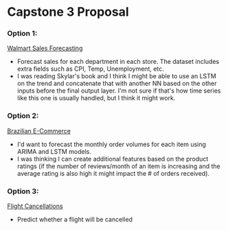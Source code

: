 # Capstone 3 Proposal


### Option 1:
[Walmart Sales Forecasting](https://www.kaggle.com/c/walmart-recruiting-store-sales-forecasting/data)
* Forecast sales for each department in each store. The dataset includes extra fields such as CPI, Temp, Unemployment, etc.
* I was reading Skylar's book and I think I might be able to use an LSTM on the trend and concatenate that with another NN based on the other inputs before the final output layer. I'm not sure if that's how time series like this one is usually handled, but I think it might work.
### Option 2:
[Brazilian E-Commerce](https://www.kaggle.com/olistbr/brazilian-ecommerce?select=olist_order_reviews_dataset.csv)
* I'd want to forecast the monthly order volumes for each item using ARIMA and LSTM models.
* I was thinking I can create additional features based on the product ratings (if the number of reviews/month of an item is increasing and the average rating is also high it might impact the # of orders received).

### Option 3:
[Flight Cancellations](https://www.kaggle.com/usdot/flight-delays?select=flights.csv)
* Predict whether a flight will be cancelled